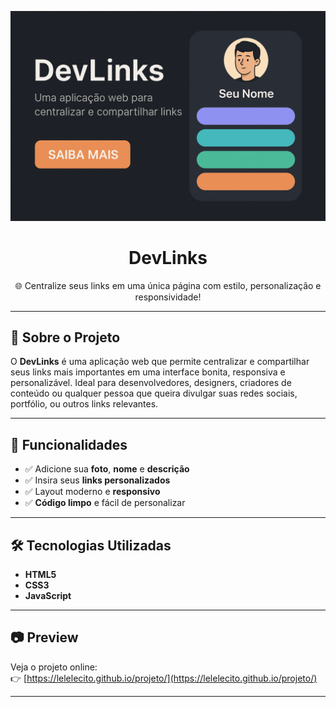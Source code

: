 <p align="center">
  <img src="https://raw.githubusercontent.com/lelelecito/projeto/main/banner-devlinks.png" alt="DevLinks banner" />
</p>

<h1 align="center">DevLinks</h1>

<p align="center">
  🌐 Centralize seus links em uma única página com estilo, personalização e responsividade!
</p>

---

## 🚀 Sobre o Projeto

O **DevLinks** é uma aplicação web que permite centralizar e compartilhar seus links mais importantes em uma interface bonita, responsiva e personalizável. Ideal para desenvolvedores, designers, criadores de conteúdo ou qualquer pessoa que queira divulgar suas redes sociais, portfólio, ou outros links relevantes.

---

## 🎨 Funcionalidades

- ✅ Adicione sua **foto**, **nome** e **descrição**
- ✅ Insira seus **links personalizados**
- ✅ Layout moderno e **responsivo**
- ✅ **Código limpo** e fácil de personalizar

---

## 🛠 Tecnologias Utilizadas

- **HTML5**
- **CSS3**
- **JavaScript**

---

## 📷 Preview

Veja o projeto online:  
👉 [https://lelelecito.github.io/projeto/](https://lelelecito.github.io/projeto/)

---
